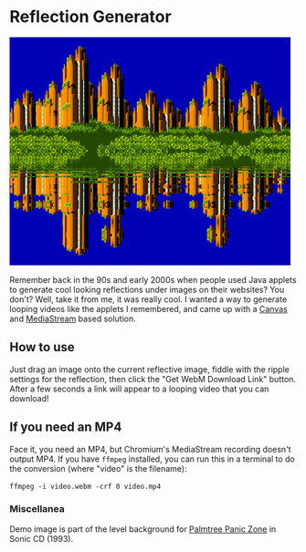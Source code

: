 # Reflection Generator

![An example still image with an added reflection](screenshot.png)

Remember back in the 90s and early 2000s when people used Java applets to generate cool looking reflections under images on their websites? You don't? Well, take it from me, it was really cool. I wanted a way to generate looping videos like the applets I remembered, and came up with a [Canvas](https://developer.mozilla.org/en-US/docs/Web/API/HTMLCanvasElement/captureStream) and [MediaStream](https://developer.mozilla.org/en-US/docs/Web/API/MediaStream_Recording_API) based solution.

## How to use

Just drag an image onto the current reflective image, fiddle with the ripple settings for the reflection, then click the "Get WebM Download Link" button. After a few seconds a link will appear to a looping video that you can download!

## If you need an MP4

Face it, you need an MP4, but Chromium's MediaStream recording doesn't output MP4. If you have `ffmpeg` installed, you can run this in a terminal to do the conversion (where "video" is the filename):

```
ffmpeg -i video.webm -crf 0 video.mp4
```

### Miscellanea

Demo image is part of the level background for [Palmtree Panic Zone](https://info.sonicretro.org/Palmtree_Panic) in Sonic CD (1993).
